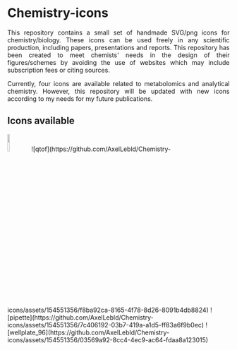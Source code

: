 # Chemistry-icons
<p align="justify">This repository contains a small set of handmade SVG/png icons for chemistry/biology. These icons can be used freely in any scientific production, including papers, presentations and reports. This repository has been created to meet chemists' needs in the design of their figures/schemes by avoiding the use of websites which may include subscription fees or citing sources.</p>

<p align="justify">Currently, four icons are available related to metabolomics and analytical chemistry. However, this repository will be updated with new icons according to my needs for my future publications.</p>

## Icons available
<img src="https://github.com/AxelLebld/Chemistry-icons/assets/154551356/d08c40f5-5f62-4006-9d77-c9dcfc19540c.svg" width=10% height=10%>
![qtof](https://github.com/AxelLebld/Chemistry-icons/assets/154551356/f8ba92ca-8165-4f78-8d26-8091b4db8824)
![pipette](https://github.com/AxelLebld/Chemistry-icons/assets/154551356/7c406192-03b7-419a-a1d5-ff83a6f9b0ec)
![wellplate_96](https://github.com/AxelLebld/Chemistry-icons/assets/154551356/03569a92-8cc4-4ec9-ac64-fdaa8a123015)
